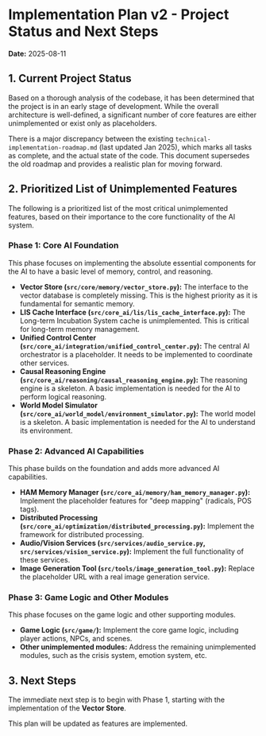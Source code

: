 <!-- DEPRECATED: Superseded by planning/core-development/TECHNICAL_ROADMAP.md -->
# Implementation Plan v2 - Project Status and Next Steps

**Date:** 2025-08-11

## 1. Current Project Status

Based on a thorough analysis of the codebase, it has been determined that the project is in an early stage of development. While the overall architecture is well-defined, a significant number of core features are either unimplemented or exist only as placeholders.

There is a major discrepancy between the existing `technical-implementation-roadmap.md` (last updated Jan 2025), which marks all tasks as complete, and the actual state of the code. This document supersedes the old roadmap and provides a realistic plan for moving forward.

## 2. Prioritized List of Unimplemented Features

The following is a prioritized list of the most critical unimplemented features, based on their importance to the core functionality of the AI system.

### Phase 1: Core AI Foundation

This phase focuses on implementing the absolute essential components for the AI to have a basic level of memory, control, and reasoning.

*   **Vector Store (`src/core/memory/vector_store.py`):** The interface to the vector database is completely missing. This is the highest priority as it is fundamental for semantic memory.
*   **LIS Cache Interface (`src/core_ai/lis/lis_cache_interface.py`):** The Long-term Incubation System cache is unimplemented. This is critical for long-term memory management.
*   **Unified Control Center (`src/core_ai/integration/unified_control_center.py`):** The central AI orchestrator is a placeholder. It needs to be implemented to coordinate other services.
*   **Causal Reasoning Engine (`src/core_ai/reasoning/causal_reasoning_engine.py`):** The reasoning engine is a skeleton. A basic implementation is needed for the AI to perform logical reasoning.
*   **World Model Simulator (`src/core_ai/world_model/environment_simulator.py`):** The world model is a skeleton. A basic implementation is needed for the AI to understand its environment.

### Phase 2: Advanced AI Capabilities

This phase builds on the foundation and adds more advanced AI capabilities.

*   **HAM Memory Manager (`src/core_ai/memory/ham_memory_manager.py`):** Implement the placeholder features for "deep mapping" (radicals, POS tags).
*   **Distributed Processing (`src/core_ai/optimization/distributed_processing.py`):** Implement the framework for distributed processing.
*   **Audio/Vision Services (`src/services/audio_service.py`, `src/services/vision_service.py`):** Implement the full functionality of these services.
*   **Image Generation Tool (`src/tools/image_generation_tool.py`):** Replace the placeholder URL with a real image generation service.

### Phase 3: Game Logic and Other Modules

This phase focuses on the game logic and other supporting modules.

*   **Game Logic (`src/game/`):** Implement the core game logic, including player actions, NPCs, and scenes.
*   **Other unimplemented modules:** Address the remaining unimplemented modules, such as the crisis system, emotion system, etc.

## 3. Next Steps

The immediate next step is to begin with Phase 1, starting with the implementation of the **Vector Store**.

This plan will be updated as features are implemented.
